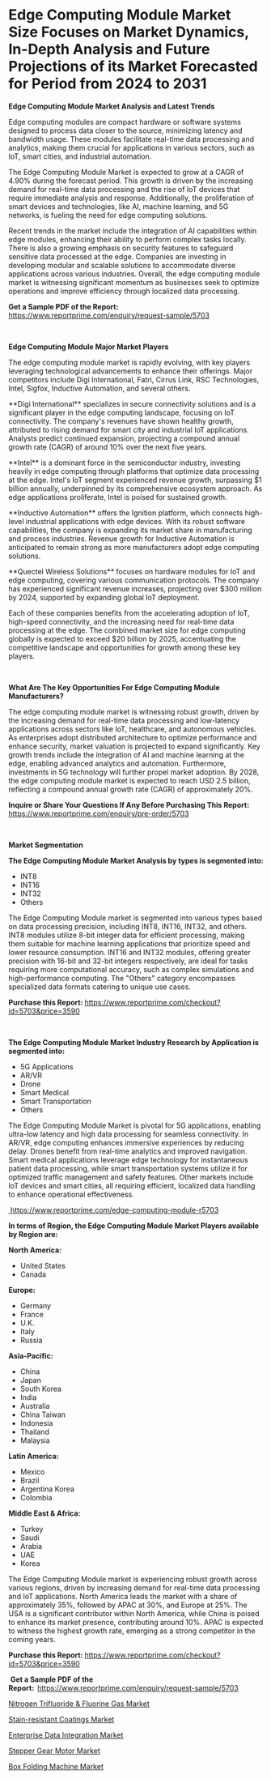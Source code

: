 <p><h1>Edge Computing Module Market Size Focuses on Market Dynamics, In-Depth Analysis and Future Projections of its Market Forecasted for Period from 2024 to 2031</h1></p><p><strong>Edge Computing Module Market Analysis and Latest Trends</strong></p>
<p><p>Edge computing modules are compact hardware or software systems designed to process data closer to the source, minimizing latency and bandwidth usage. These modules facilitate real-time data processing and analytics, making them crucial for applications in various sectors, such as IoT, smart cities, and industrial automation.</p><p>The Edge Computing Module Market is expected to grow at a CAGR of 4.90% during the forecast period. This growth is driven by the increasing demand for real-time data processing and the rise of IoT devices that require immediate analysis and response. Additionally, the proliferation of smart devices and technologies, like AI, machine learning, and 5G networks, is fueling the need for edge computing solutions.</p><p>Recent trends in the market include the integration of AI capabilities within edge modules, enhancing their ability to perform complex tasks locally. There is also a growing emphasis on security features to safeguard sensitive data processed at the edge. Companies are investing in developing modular and scalable solutions to accommodate diverse applications across various industries. Overall, the edge computing module market is witnessing significant momentum as businesses seek to optimize operations and improve efficiency through localized data processing.</p></p>
<p><strong>Get a Sample PDF of the Report:&nbsp;</strong> <a href="https://www.reportprime.com/enquiry/request-sample/5703">https://www.reportprime.com/enquiry/request-sample/5703</a></p>
<p>&nbsp;</p>
<p><strong>Edge Computing Module Major Market Players</strong></p>
<p><p>The edge computing module market is rapidly evolving, with key players leveraging technological advancements to enhance their offerings. Major competitors include Digi International, Fatri, Cirrus Link, RSC Technologies, Intel, Sigfox, Inductive Automation, and several others.</p><p>**Digi International** specializes in secure connectivity solutions and is a significant player in the edge computing landscape, focusing on IoT connectivity. The company's revenues have shown healthy growth, attributed to rising demand for smart city and industrial IoT applications. Analysts predict continued expansion, projecting a compound annual growth rate (CAGR) of around 10% over the next five years.</p><p>**Intel** is a dominant force in the semiconductor industry, investing heavily in edge computing through platforms that optimize data processing at the edge. Intel's IoT segment experienced revenue growth, surpassing $1 billion annually, underpinned by its comprehensive ecosystem approach. As edge applications proliferate, Intel is poised for sustained growth.</p><p>**Inductive Automation** offers the Ignition platform, which connects high-level industrial applications with edge devices. With its robust software capabilities, the company is expanding its market share in manufacturing and process industries. Revenue growth for Inductive Automation is anticipated to remain strong as more manufacturers adopt edge computing solutions.</p><p>**Quectel Wireless Solutions** focuses on hardware modules for IoT and edge computing, covering various communication protocols. The company has experienced significant revenue increases, projecting over $300 million by 2024, supported by expanding global IoT deployment.</p><p>Each of these companies benefits from the accelerating adoption of IoT, high-speed connectivity, and the increasing need for real-time data processing at the edge. The combined market size for edge computing globally is expected to exceed $20 billion by 2025, accentuating the competitive landscape and opportunities for growth among these key players.</p></p>
<p>&nbsp;</p>
<p><strong>What Are The Key Opportunities For Edge Computing Module Manufacturers?</strong></p>
<p><p>The edge computing module market is witnessing robust growth, driven by the increasing demand for real-time data processing and low-latency applications across sectors like IoT, healthcare, and autonomous vehicles. As enterprises adopt distributed architecture to optimize performance and enhance security, market valuation is projected to expand significantly. Key growth trends include the integration of AI and machine learning at the edge, enabling advanced analytics and automation. Furthermore, investments in 5G technology will further propel market adoption. By 2028, the edge computing module market is expected to reach USD 2.5 billion, reflecting a compound annual growth rate (CAGR) of approximately 20%.</p></p>
<p><strong>Inquire or Share Your Questions If Any Before Purchasing This Report:</strong> <a href="https://www.reportprime.com/enquiry/pre-order/5703">https://www.reportprime.com/enquiry/pre-order/5703</a></p>
<p>&nbsp;</p>
<p><strong>Market Segmentation</strong></p>
<p><strong>The Edge Computing Module Market Analysis by types is segmented into:</strong></p>
<p><ul><li>INT8</li><li>INT16</li><li>INT32</li><li>Others</li></ul></p>
<p><p>The Edge Computing Module market is segmented into various types based on data processing precision, including INT8, INT16, INT32, and others. INT8 modules utilize 8-bit integer data for efficient processing, making them suitable for machine learning applications that prioritize speed and lower resource consumption. INT16 and INT32 modules, offering greater precision with 16-bit and 32-bit integers respectively, are ideal for tasks requiring more computational accuracy, such as complex simulations and high-performance computing. The "Others" category encompasses specialized data formats catering to unique use cases.</p></p>
<p><strong>Purchase this Report:&nbsp;</strong><a href="https://www.reportprime.com/checkout?id=5703&price=3590">https://www.reportprime.com/checkout?id=5703&price=3590</a></p>
<p>&nbsp;</p>
<p><strong>The Edge Computing Module Market Industry Research by Application is segmented into:</strong></p>
<p><ul><li>5G Applications</li><li>AR/VR</li><li>Drone</li><li>Smart Medical</li><li>Smart Transportation</li><li>Others</li></ul></p>
<p><p>The Edge Computing Module Market is pivotal for 5G applications, enabling ultra-low latency and high data processing for seamless connectivity. In AR/VR, edge computing enhances immersive experiences by reducing delay. Drones benefit from real-time analytics and improved navigation. Smart medical applications leverage edge technology for instantaneous patient data processing, while smart transportation systems utilize it for optimized traffic management and safety features. Other markets include IoT devices and smart cities, all requiring efficient, localized data handling to enhance operational effectiveness.</p></p>
<p><a href="https://www.reportprime.com/edge-computing-module-r5703">&nbsp;https://www.reportprime.com/edge-computing-module-r5703</a></p>
<p><strong>In terms of Region, the Edge Computing Module Market Players available by Region are:</strong></p>
<p>
    <p> <strong> North America: </strong>
        <ul>
            <li>United States</li>
            <li>Canada</li>
        </ul>
        </p> 
    <p> <strong> Europe: </strong>
        <ul>
            <li>Germany</li>
            <li>France</li>
            <li>U.K.</li>
            <li>Italy</li>
            <li>Russia</li>
        </ul>
        </p> 
    <p> <strong> Asia-Pacific: </strong>
        <ul>
            <li>China</li>
            <li>Japan</li>
            <li>South Korea</li>
            <li>India</li>
            <li>Australia</li>
            <li>China Taiwan</li>
            <li>Indonesia</li>
            <li>Thailand</li>
            <li>Malaysia</li>
        </ul>
        </p> 
    <p> <strong> Latin America: </strong>
        <ul>
            <li>Mexico</li>
            <li>Brazil</li>
            <li>Argentina Korea</li>
            <li>Colombia</li>
        </ul>
        </p> 
    <p> <strong> Middle East & Africa: </strong>
        <ul>
            <li>Turkey</li>
            <li>Saudi</li>
            <li>Arabia</li>
            <li>UAE</li>
            <li>Korea</li>
        </ul>
    </p>
    </p>
<p><p>The Edge Computing Module market is experiencing robust growth across various regions, driven by increasing demand for real-time data processing and IoT applications. North America leads the market with a share of approximately 35%, followed by APAC at 30%, and Europe at 25%. The USA is a significant contributor within North America, while China is poised to enhance its market presence, contributing around 10%. APAC is expected to witness the highest growth rate, emerging as a strong competitor in the coming years.</p></p>
<p><strong>Purchase this Report: </strong><a href="https://www.reportprime.com/checkout?id=5703&price=3590">https://www.reportprime.com/checkout?id=5703&price=3590</a></p>
<p>&nbsp;<strong>Get a Sample PDF of the Report:&nbsp;&nbsp;</strong><a href="https://www.reportprime.com/enquiry/request-sample/5703">https://www.reportprime.com/enquiry/request-sample/5703</a></p>
<p><strong></strong></p>
<p><p><a href="https://issuu.com/reportprime-2/docs/nitrogen-trifluoride-fluorine-gas-m_794ad7902aa4c6">Nitrogen Trifluoride & Fluorine Gas Market</a></p><p><a href="https://issuu.com/reportprime-2/docs/stain-resistant-coatings-market-siz_648924e4361c52">Stain-resistant Coatings Market</a></p><p><a href="https://www.linkedin.com/pulse/enterprise-data-integration-industry-analysis-report-iakue?trackingId=oSnaVXDXRyyEl%2FYCrufY1g%3D%3D">Enterprise Data Integration Market</a></p><p><a href="https://medium.com/@tyhd5df/global-stepper-gear-motor-market-opportunities-and-market-challenges-2024-2031-e90c987cd02b">Stepper Gear Motor Market</a></p><p><a href="https://medium.com/@tyhd5df/box-folding-machine-market-research-report-exploring-market-size-and-revenue-analysis-for-box-4dbafa5eb4ed">Box Folding Machine Market</a></p></p>